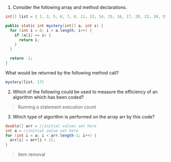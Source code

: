 1. Consider the following array and method declarations.

```java
int[] list = { 1, 3, 5, 6, 7, 8, 11, 13, 14, 15, 16, 17, 20, 22, 24, 29, 30, 31, 33, 35 };

public static int mystery(int[] a, int s) {
  for (int i = 0; i < a.length; i++) {
    if (a[i] == s) {
      return i;
    }
  }

  return -1;
}
```


What would be returned by the following method call?

```java
mystery(list, 17)
```

2. Which of the following could be used to measure the efficiency of an algorithm which has been coded?

> Running a statement execution count 

3. Which type of algorithm is performed on the array arr by this code?

```java
double[] arr = //initial values set here
int a = //initial value set here
for (int i = a; i < arr.length-1; i++) {
  arr[i] = arr[i + 1];
}
```

> Item removal